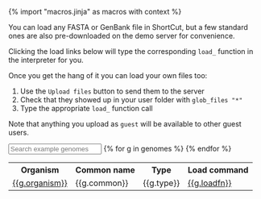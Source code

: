 {% import "macros.jinja" as macros with context %}

You can load any FASTA or GenBank file in ShortCut, but a few standard ones are also pre-downloaded on the demo server for convenience.

Clicking the load links below will type the corresponding `load_` function in the interpreter for you.

<!-- TODO fix repl_autorun to enable this: -->
<!-- To assign variables, type the variable name first. For example: "arabidopsis = ". Then click the `load` button to auto-fill the rest of the line. -->

Once you get the hang of it you can load your own files too:

1. Use the `Upload files` button to send them to the server
2. Check that they showed up in your user folder with `glob_files "*"`
3. Type the appropriate `load_` function call

Note that anything you upload as `guest` will be available to other guest users.

<input id="genomesearch" placeholder="Search example genomes" id="box" type="text"/>

<table id="genomes">
<tr>
  <th>Organism</th>
  <!-- <th>Source</th> -->
  <th>Common name</th>
  <th>Type</th>
  <th>Load command</th>
</tr>
{% for g in genomes %}
<tr class="genomeblock">
	<td><a href="{{g.url}}" target="_blank">{{g.organism}}</a></td>
	<!-- <td>{{g.source}}</td> -->
	<td>{{g.common}}</td>
	<td>{{g.type}}</td>
	<td><a href="#" onclick="javascript:repl_autorun(['{{g.loadfn | escape}}'])">{{g.loadfn}}</a></td>
</tr>
{% endfor %}
</table>
